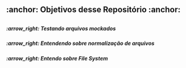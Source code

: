 <h2>:anchor: Objetivos desse Repositório :anchor:<h2>

<h5>:arrow_right: Testando arquivos mockados</h5>
<h5>:arrow_right: Entendendo sobre normalização de arquivos</h5>
<h5>:arrow_right: Entendo sobre File System</h5>



